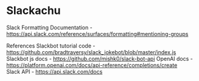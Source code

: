 # Slackachu

Slack Formatting Documentation - https://api.slack.com/reference/surfaces/formatting#mentioning-groups

References 
Slackbot tutorial code - https://github.com/bradtraversy/slack_jokebot/blob/master/index.js 
Slackbot js docs - https://github.com/mishk0/slack-bot-api 
OpenAI docs - https://platform.openai.com/docs/api-reference/completions/create  
Slack API - https://api.slack.com/docs